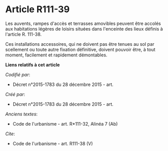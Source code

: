 # Article R111-39

Les auvents, rampes d'accès et terrasses amovibles peuvent être accolés aux habitations légères de loisirs situées dans
l'enceinte des lieux définis à l'article R. 111-38. 

Ces installations accessoires, qui ne doivent pas être tenues au sol par scellement ou toute autre fixation définitive,
doivent pouvoir être, à tout moment, facilement et rapidement démontables.

**Liens relatifs à cet article**

_Codifié par_:

  - Décret n°2015-1783 du 28 décembre 2015 - art.

_Créé par_:

  - Décret n°2015-1783 du 28 décembre 2015 - art.

_Anciens textes_:

  - Code de l'urbanisme - art. R*111-32, Alinéa 7 (Ab)

_Cite_:

  - Code de l'urbanisme - art. R111-38 (V)
